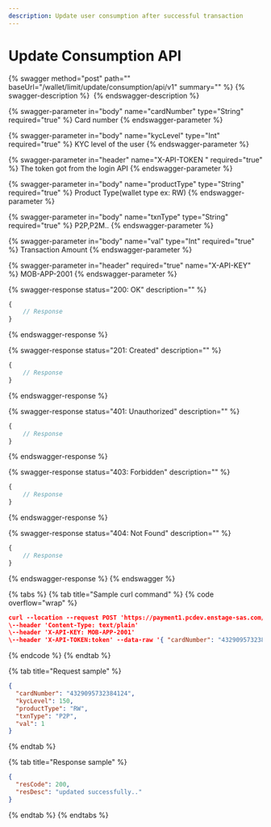 ```yaml
---
description: Update user consumption after successful transaction
---
```


# Update Consumption API

{% swagger method="post" path="" baseUrl="<domain>/wallet/limit/update/consumption/api/v1" summary="" %}
{% swagger-description %}
​
{% endswagger-description %}

{% swagger-parameter in="body" name="cardNumber" type="String" required="true" %}
​Card number
{% endswagger-parameter %}

{% swagger-parameter in="body" name="kycLevel" type="Int" required="true" %}
​KYC level of the user
{% endswagger-parameter %}

{% swagger-parameter in="header" name="X-API-TOKEN  " required="true" %}
​The token got from the login API
{% endswagger-parameter %}

{% swagger-parameter in="body" name="productType" type="String" required="true" %}
Product Type(wallet type ex: RW)
{% endswagger-parameter %}

{% swagger-parameter in="body" name="txnType" type="String" required="true" %}
P2P,P2M..
{% endswagger-parameter %}

{% swagger-parameter in="body" name="val" type="Int" required="true" %}
Transaction Amount
{% endswagger-parameter %}

{% swagger-parameter in="header" required="true" name="X-API-KEY" %}
MOB-APP-2001
{% endswagger-parameter %}

{% swagger-response status="200: OK" description="" %}
```javascript
{
    // Response
}
```
{% endswagger-response %}

{% swagger-response status="201: Created" description="" %}
```javascript
{
    // Response
}
```
{% endswagger-response %}

{% swagger-response status="401: Unauthorized" description="" %}
```javascript
{
    // Response
}
```
{% endswagger-response %}

{% swagger-response status="403: Forbidden" description="" %}
```javascript
{
    // Response
}
```
{% endswagger-response %}

{% swagger-response status="404: Not Found" description="" %}
```javascript
{
    // Response
}
```
{% endswagger-response %}
{% endswagger %}

{% tabs %}
{% tab title="Sample curl command" %}
{% code overflow="wrap" %}
```json
curl --location --request POST 'https://payment1.pcdev.enstage-sas.com/wallet/limit/update/consumption/api/v1'
\--header 'Content-Type: text/plain'
\--header 'X-API-KEY: MOB-APP-2001'
\--header 'X-API-TOKEN:token' --data-raw '{ "cardNumber": "4329095732384124", "kycLevel": 150, "productType": "RW", "txnType": "P2P", "val": 1 }'
```
{% endcode %}
{% endtab %}

{% tab title="Request sample" %}
```json
{
  "cardNumber": "4329095732384124",
  "kycLevel": 150,
  "productType": "RW",
  "txnType": "P2P",
  "val": 1
}
```
{% endtab %}

{% tab title="Response sample" %}
```json
{
  "resCode": 200,
  "resDesc": "updated successfully.."
}
```


{% endtab %}
{% endtabs %}
